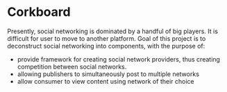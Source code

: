 # Corkboard

Presently, social networking is dominated by a handful of big players. It is
difficult for user to move to another platform. Goal of this project is to 
deconstruct social networking into components, with the purpose of:

* provide framework for creating social network providers, thus creating 
competition between social networks. 
* allowing publishers to simultaneously post to multiple networks
* allow consumer to view content using network of their choice

